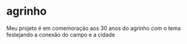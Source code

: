 # agrinho
Meu projeto é em comemoração aos 30 anos do agrinho com o tema festejando a conexão do campo e a cidade
